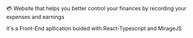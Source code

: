 💳 Website that helps you better control your finances by recording your expenses and earnings

it's a Front-End apllication buided with React-Typescript and MirageJS
